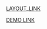 [LAYOUT_LINK](https://www.figma.com/design/7qwsWggv9BAxMi2VPhBuPr/Air-(formerly-Dia))



[DEMO LINK](https://vadimdrobyazko.github.io/dia-landing/)



